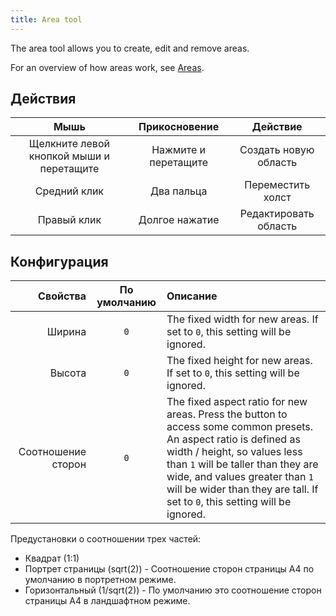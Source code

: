 ```yaml
---
title: Area tool
---
```


The area tool allows you to create, edit and remove areas.

For an overview of how areas work, see [Areas](../areas).

## Действия

|                   Мышь                   |     Прикосновение    |        Действие       |
| :--------------------------------------: | :------------------: | :-------------------: |
| Щелкните левой кнопкой мыши и перетащите | Нажмите и перетащите | Создать новую область |
|               Средний клик               |      Два пальца      |   Переместить холст   |
|                Правый клик               |    Долгое нажатие    | Редактировать область |

## Конфигурация

|           Свойства | По умолчанию | Описание                                                                                                                                                                                                                                                                                                                                                                                                               |
| -----------------: | :----------: | :--------------------------------------------------------------------------------------------------------------------------------------------------------------------------------------------------------------------------------------------------------------------------------------------------------------------------------------------------------------------------------------------------------------------- |
|             Ширина |      `0`     | The fixed width for new areas. If set to `0`, this setting will be ignored.                                                                                                                                                                                                                                                                                                            |
|             Высота |      `0`     | The fixed height for new areas. If set to `0`, this setting will be ignored.                                                                                                                                                                                                                                                                                                           |
| Соотношение сторон |      `0`     | The fixed aspect ratio for new areas. Press the <DotsThreeVertical className="inline-icon"/> button to access some common presets. An aspect ratio is defined as width / height, so values less than `1` will be taller than they are wide, and values greater than `1` will be wider than they are tall. If set to `0`, this setting will be ignored. |

Предустановки о соотношении трех частей:

- Квадрат (1:1)
- Портрет страницы (sqrt(2)) - Соотношение сторон страницы A4 по умолчанию в портретном режиме.
- Горизонтальный (1/sqrt(2)) - По умолчанию это соотношение сторон страницы A4 в ландшафтном режиме.
